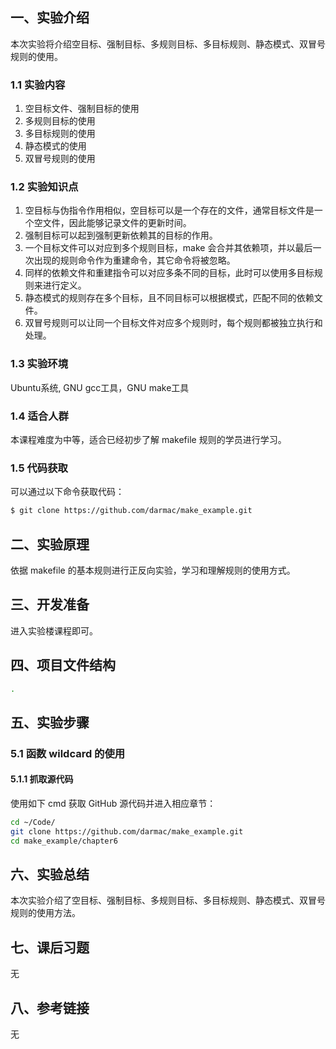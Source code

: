 ## 一、实验介绍
本次实验将介绍空目标、强制目标、多规则目标、多目标规则、静态模式、双冒号规则的使用。

### 1.1 实验内容
1. 空目标文件、强制目标的使用
2. 多规则目标的使用
3. 多目标规则的使用
4. 静态模式的使用
5. 双冒号规则的使用

### 1.2 实验知识点 
1. 空目标与伪指令作用相似，空目标可以是一个存在的文件，通常目标文件是一个空文件，因此能够记录文件的更新时间。
2. 强制目标可以起到强制更新依赖其的目标的作用。
3. 一个目标文件可以对应到多个规则目标，make 会合并其依赖项，并以最后一次出现的规则命令作为重建命令，其它命令将被忽略。
4. 同样的依赖文件和重建指令可以对应多条不同的目标，此时可以使用多目标规则来进行定义。
5. 静态模式的规则存在多个目标，且不同目标可以根据模式，匹配不同的依赖文件。
6. 双冒号规则可以让同一个目标文件对应多个规则时，每个规则都被独立执行和处理。

### 1.3 实验环境
Ubuntu系统, GNU gcc工具，GNU make工具

### 1.4 适合人群
本课程难度为中等，适合已经初步了解 makefile 规则的学员进行学习。

### 1.5 代码获取
可以通过以下命令获取代码：
```bash
$ git clone https://github.com/darmac/make_example.git
```

## 二、实验原理
依据 makefile 的基本规则进行正反向实验，学习和理解规则的使用方式。

## 三、开发准备
进入实验楼课程即可。

## 四、项目文件结构
```bash
.
```

## 五、实验步骤

### 5.1 函数 wildcard 的使用
#### 5.1.1 抓取源代码
使用如下 cmd 获取 GitHub 源代码并进入相应章节：
```bash
cd ~/Code/
git clone https://github.com/darmac/make_example.git
cd make_example/chapter6
```

## 六、实验总结
本次实验介绍了空目标、强制目标、多规则目标、多目标规则、静态模式、双冒号规则的使用方法。

## 七、课后习题
无

## 八、参考链接
无
